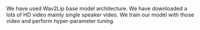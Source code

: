 We have used Wav2Lip base model architecture. We have downloaded a lots of HD video mainly single speaker video. We train our model with those video and perform hyper-parameter tuning. 
